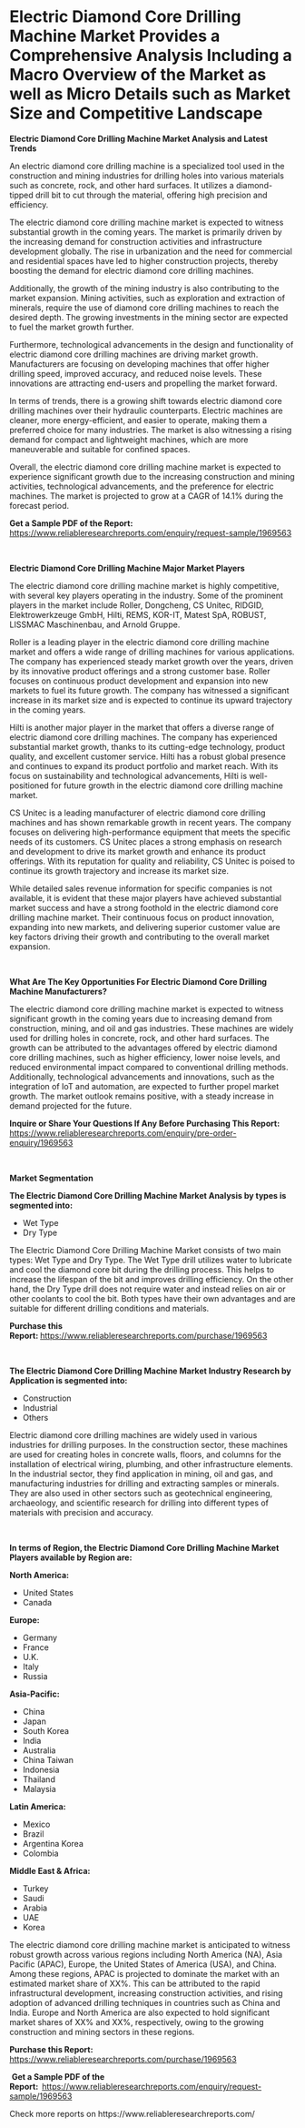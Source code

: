 <p><h1>Electric Diamond Core Drilling Machine Market Provides a Comprehensive Analysis Including a Macro Overview of the Market as well as Micro Details such as Market Size and Competitive Landscape</h1></p><p><strong>Electric Diamond Core Drilling Machine Market Analysis and Latest Trends</strong></p>
<p><p>An electric diamond core drilling machine is a specialized tool used in the construction and mining industries for drilling holes into various materials such as concrete, rock, and other hard surfaces. It utilizes a diamond-tipped drill bit to cut through the material, offering high precision and efficiency.</p><p>The electric diamond core drilling machine market is expected to witness substantial growth in the coming years. The market is primarily driven by the increasing demand for construction activities and infrastructure development globally. The rise in urbanization and the need for commercial and residential spaces have led to higher construction projects, thereby boosting the demand for electric diamond core drilling machines.</p><p>Additionally, the growth of the mining industry is also contributing to the market expansion. Mining activities, such as exploration and extraction of minerals, require the use of diamond core drilling machines to reach the desired depth. The growing investments in the mining sector are expected to fuel the market growth further.</p><p>Furthermore, technological advancements in the design and functionality of electric diamond core drilling machines are driving market growth. Manufacturers are focusing on developing machines that offer higher drilling speed, improved accuracy, and reduced noise levels. These innovations are attracting end-users and propelling the market forward.</p><p>In terms of trends, there is a growing shift towards electric diamond core drilling machines over their hydraulic counterparts. Electric machines are cleaner, more energy-efficient, and easier to operate, making them a preferred choice for many industries. The market is also witnessing a rising demand for compact and lightweight machines, which are more maneuverable and suitable for confined spaces.</p><p>Overall, the electric diamond core drilling machine market is expected to experience significant growth due to the increasing construction and mining activities, technological advancements, and the preference for electric machines. The market is projected to grow at a CAGR of 14.1% during the forecast period.</p></p>
<p><strong>Get a Sample PDF of the Report:&nbsp;</strong> <a href="https://www.reliableresearchreports.com/enquiry/request-sample/1969563">https://www.reliableresearchreports.com/enquiry/request-sample/1969563</a></p>
<p>&nbsp;</p>
<p><strong>Electric Diamond Core Drilling Machine Major Market Players</strong></p>
<p><p>The electric diamond core drilling machine market is highly competitive, with several key players operating in the industry. Some of the prominent players in the market include Roller, Dongcheng, CS Unitec, RIDGID, Elektrowerkzeuge GmbH, Hilti, REMS, KOR-IT, Matest SpA, ROBUST, LISSMAC Maschinenbau, and Arnold Gruppe.</p><p>Roller is a leading player in the electric diamond core drilling machine market and offers a wide range of drilling machines for various applications. The company has experienced steady market growth over the years, driven by its innovative product offerings and a strong customer base. Roller focuses on continuous product development and expansion into new markets to fuel its future growth. The company has witnessed a significant increase in its market size and is expected to continue its upward trajectory in the coming years.</p><p>Hilti is another major player in the market that offers a diverse range of electric diamond core drilling machines. The company has experienced substantial market growth, thanks to its cutting-edge technology, product quality, and excellent customer service. Hilti has a robust global presence and continues to expand its product portfolio and market reach. With its focus on sustainability and technological advancements, Hilti is well-positioned for future growth in the electric diamond core drilling machine market. </p><p>CS Unitec is a leading manufacturer of electric diamond core drilling machines and has shown remarkable growth in recent years. The company focuses on delivering high-performance equipment that meets the specific needs of its customers. CS Unitec places a strong emphasis on research and development to drive its market growth and enhance its product offerings. With its reputation for quality and reliability, CS Unitec is poised to continue its growth trajectory and increase its market size.</p><p>While detailed sales revenue information for specific companies is not available, it is evident that these major players have achieved substantial market success and have a strong foothold in the electric diamond core drilling machine market. Their continuous focus on product innovation, expanding into new markets, and delivering superior customer value are key factors driving their growth and contributing to the overall market expansion.</p></p>
<p>&nbsp;</p>
<p><strong>What Are The Key Opportunities For Electric Diamond Core Drilling Machine Manufacturers?</strong></p>
<p><p>The electric diamond core drilling machine market is expected to witness significant growth in the coming years due to increasing demand from construction, mining, and oil and gas industries. These machines are widely used for drilling holes in concrete, rock, and other hard surfaces. The growth can be attributed to the advantages offered by electric diamond core drilling machines, such as higher efficiency, lower noise levels, and reduced environmental impact compared to conventional drilling methods. Additionally, technological advancements and innovations, such as the integration of IoT and automation, are expected to further propel market growth. The market outlook remains positive, with a steady increase in demand projected for the future.</p></p>
<p><strong>Inquire or Share Your Questions If Any Before Purchasing This Report:</strong> <a href="https://www.reliableresearchreports.com/enquiry/pre-order-enquiry/1969563">https://www.reliableresearchreports.com/enquiry/pre-order-enquiry/1969563</a></p>
<p>&nbsp;</p>
<p><strong>Market Segmentation</strong></p>
<p><strong>The Electric Diamond Core Drilling Machine Market Analysis by types is segmented into:</strong></p>
<p><ul><li>Wet Type</li><li>Dry Type</li></ul></p>
<p><p>The Electric Diamond Core Drilling Machine Market consists of two main types: Wet Type and Dry Type. The Wet Type drill utilizes water to lubricate and cool the diamond core bit during the drilling process. This helps to increase the lifespan of the bit and improves drilling efficiency. On the other hand, the Dry Type drill does not require water and instead relies on air or other coolants to cool the bit. Both types have their own advantages and are suitable for different drilling conditions and materials.</p></p>
<p><strong>Purchase this Report:&nbsp;</strong><a href="https://www.reliableresearchreports.com/purchase/1969563">https://www.reliableresearchreports.com/purchase/1969563</a></p>
<p>&nbsp;</p>
<p><strong>The Electric Diamond Core Drilling Machine Market Industry Research by Application is segmented into:</strong></p>
<p><ul><li>Construction</li><li>Industrial</li><li>Others</li></ul></p>
<p><p>Electric diamond core drilling machines are widely used in various industries for drilling purposes. In the construction sector, these machines are used for creating holes in concrete walls, floors, and columns for the installation of electrical wiring, plumbing, and other infrastructure elements. In the industrial sector, they find application in mining, oil and gas, and manufacturing industries for drilling and extracting samples or minerals. They are also used in other sectors such as geotechnical engineering, archaeology, and scientific research for drilling into different types of materials with precision and accuracy.</p></p>
<p>&nbsp;</p>
<p><strong>In terms of Region, the Electric Diamond Core Drilling Machine Market Players available by Region are:</strong></p>
<p>
    <p> <strong> North America: </strong>
        <ul>
            <li>United States</li>
            <li>Canada</li>
        </ul>
        </p> 
    <p> <strong> Europe: </strong>
        <ul>
            <li>Germany</li>
            <li>France</li>
            <li>U.K.</li>
            <li>Italy</li>
            <li>Russia</li>
        </ul>
        </p> 
    <p> <strong> Asia-Pacific: </strong>
        <ul>
            <li>China</li>
            <li>Japan</li>
            <li>South Korea</li>
            <li>India</li>
            <li>Australia</li>
            <li>China Taiwan</li>
            <li>Indonesia</li>
            <li>Thailand</li>
            <li>Malaysia</li>
        </ul>
        </p> 
    <p> <strong> Latin America: </strong>
        <ul>
            <li>Mexico</li>
            <li>Brazil</li>
            <li>Argentina Korea</li>
            <li>Colombia</li>
        </ul>
        </p> 
    <p> <strong> Middle East & Africa: </strong>
        <ul>
            <li>Turkey</li>
            <li>Saudi</li>
            <li>Arabia</li>
            <li>UAE</li>
            <li>Korea</li>
        </ul>
    </p>
    </p>
<p><p>The electric diamond core drilling machine market is anticipated to witness robust growth across various regions including North America (NA), Asia Pacific (APAC), Europe, the United States of America (USA), and China. Among these regions, APAC is projected to dominate the market with an estimated market share of XX%. This can be attributed to the rapid infrastructural development, increasing construction activities, and rising adoption of advanced drilling techniques in countries such as China and India. Europe and North America are also expected to hold significant market shares of XX% and XX%, respectively, owing to the growing construction and mining sectors in these regions.</p></p>
<p><strong>Purchase this Report: </strong><a href="https://www.reliableresearchreports.com/purchase/1969563">https://www.reliableresearchreports.com/purchase/1969563</a></p>
<p>&nbsp;<strong>Get a Sample PDF of the Report:&nbsp;&nbsp;</strong><a href="https://www.reliableresearchreports.com/enquiry/request-sample/1969563">https://www.reliableresearchreports.com/enquiry/request-sample/1969563</a></p>
<p><strong></strong></p>
<p>Check more reports on https://www.reliableresearchreports.com/</p>